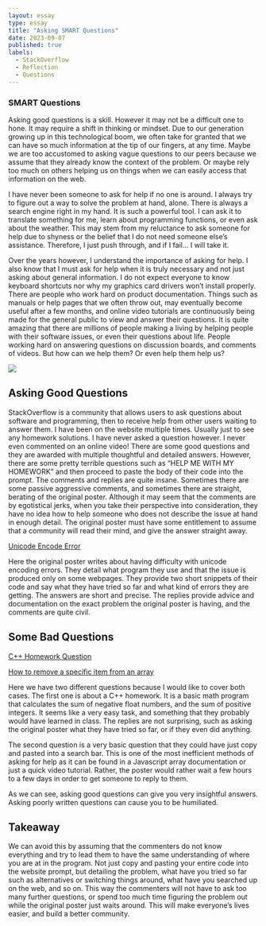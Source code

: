```yaml
---
layout: essay
type: essay
title: "Asking SMART Questions"
date: 2023-09-07
published: true
labels:
  - StackOverflow
  - Reflection
  - Questions
---
```


### SMART Questions

Asking good questions is a skill. However it may not be a difficult one to hone. It may require a shift in thinking or mindset. Due to our generation growing up in this technological boom, we often take for granted that we can have so much information at the tip of our fingers, at any time. Maybe we are too accustomed to asking vague questions to our peers because we assume that they already know the context of the problem. Or maybe rely too much on others helping us on things when we can easily access that information on the web.

I have never been someone to ask for help if no one is around. I always try to figure out a way to solve the problem at hand, alone. There is always a search engine right in my hand. It is such a powerful tool. I can ask it to translate something for me, learn about programming functions, or even ask about the weather. This may stem from my reluctance to ask someone for help due to shyness or the belief that I do not need someone else’s assistance. Therefore, I just push through, and if I fail… I will take it.

Over the years however, I understand the importance of asking for help. I also know that I must ask for help when it is truly necessary and not just asking about general information. I do not expect everyone to know keyboard shortcuts nor why my graphics card drivers won’t install properly. There are people who work hard on product documentation. Things such as manuals or help pages that we often throw out, may eventually become useful after a few months, and online video tutorials are continuously being made for the general public to view and answer their questions. It is quite amazing that there are millions of people making a living by helping people with their software issues, or even their questions about life. People working hard on answering questions on discussion boards, and comments of videos. But how can we help them? Or even help them help us?

<img src = "..img/nayeonthink.jpeg">

## Asking Good Questions
StackOverflow is a community that allows users to ask questions about software and programming, then to receive help from other users waiting to answer them. I have been on the website multiple times. Usually just to see any homework solutions. I have never asked a question however. I never even commented on an online video! There are some good questions and they are awarded with multiple thoughtful and detailed answers. However, there are some pretty terrible questions such as “HELP ME WITH MY HOMEWORK” and then proceed to paste the body of their code into the prompt. The comments and replies are quite insane. Sometimes there are some passive aggressive comments, and sometimes there are straight, berating of the original poster. Although it may seem that the comments are by egotistical jerks, when you take their perspective into consideration, they have no idea how to help someone who does not describe the issue at hand in enough detail. The original poster must have some entitlement to assume that a community will read their mind, and give the answer straight away.

<a href = "https://stackoverflow.com/questions/9942594/unicodeencodeerror-ascii-codec-cant-encode-character-u-xa0-in-position-20">Unicode Encode Error<a>

Here the original poster writes about having difficulty with unicode encoding errors. They detail what program they use and that the issue is produced only on some webpages. They provide two short snippets of their code and say what they have tried so far and what kind of errors they are getting. The answers are short and precise. The replies provide advice and documentation on the exact problem the original poster is having, and the comments are quite civil.

## Some Bad Questions

<a href = "https://stackoverflow.com/questions/5886112/c-i-have-two-questions">C++ Homework Question<a>

<a href = "https://stackoverflow.com/questions/5767325/how-can-i-remove-a-specific-item-from-an-array-in-javascript">How to remove a specific item from an array<a>

Here we have two different questions because I would like to cover both cases. The first one is about a C++ homework. It is a basic math program that calculates the sum of negative float numbers, and the sum of positive integers. It seems like a very easy task, and something that they probably would have learned in class. The replies are not surprising, such as asking the original poster what they have tried so far, or if they even did anything.

The second question is a very basic question that they could have just copy and pasted into a search bar. This is one of the most inefficient methods of asking for help as it can be found in a Javascript array documentation or just a quick video tutorial. Rather, the poster would rather wait a few hours to a few days in order to get someone to reply to them.

As we can see, asking good questions can give you very insightful answers. Asking poorly written questions can cause you to be humiliated.

## Takeaway

We can avoid this by assuming that the commenters do not know everything and try to lead them to have the same understanding of where you are at in the program. Not just copy and pasting your entire code into the website prompt, but detailing the problem, what have you tried so far such as alternatives or switching things around, what have you searched up on the web, and so on. This way the commenters will not have to ask too many further questions, or spend too much time figuring the problem out while the original poster just waits around. This will make everyone’s lives easier, and build a better community.
